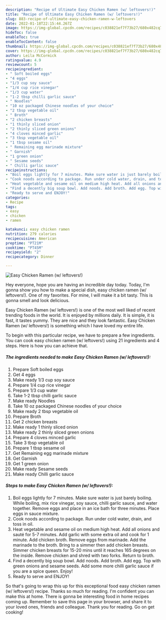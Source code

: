 ```yaml
---
description: "Recipe of Ultimate Easy Chicken Ramen (w/ leftovers!)"
title: "Recipe of Ultimate Easy Chicken Ramen (w/ leftovers!)"
slug: 883-recipe-of-ultimate-easy-chicken-ramen-w-leftovers
date: 2022-01-18T22:15:44.267Z
image: https://img-global.cpcdn.com/recipes/c038821ef7f73b27/680x482cq70/easy-chicken-ramen-w-leftovers-recipe-main-photo.jpg
hideToc: false
enableToc: true
enableTocContent: false
thumbnail: https://img-global.cpcdn.com/recipes/c038821ef7f73b27/680x482cq70/easy-chicken-ramen-w-leftovers-recipe-main-photo.jpg
cover: https://img-global.cpcdn.com/recipes/c038821ef7f73b27/680x482cq70/easy-chicken-ramen-w-leftovers-recipe-main-photo.jpg
author: Leila McCormick
ratingvalue: 4.9
reviewcount: 5
recipeingredient:
- " Soft boiled eggs"
- "4 eggs"
- "1/3 cup soy sauce"
- "1/4 cup rice vinegar"
- "1/3 cup water"
- "1-2 tbsp chilli garlic sauce"
- " Noodles"
- "10 oz packaged Chinese noodles of your choice"
- "2 tbsp vegetable oil"
- " Broth"
- "2 chicken breasts"
- "1 thinly sliced onion"
- "2 thinly sliced green onions"
- "4 cloves minced garlic"
- "3 tbsp vegetable oil"
- "1 tbsp sesame oil"
- " Remaining egg marinade mixture"
- " Garnish"
- "1 green onion"
- " Sesame seeds"
- " Chilli garlic sauce"
recipeinstructions:
- "Boil eggs lightly for 7 minutes. Make sure water is just barely boiling. While boiling, mix rice vinegar, soy sauce, chilli garlic sauce, and water together. Remove eggs and place in an ice bath for three minutes. Place eggs in sauce mixture."
- "Cook noods according to package. Run under cold water, drain, and toss in oil."
- "Heat vegetable and sesame oil on medium high heat. Add all onions and sauté for 5-7 minutes. Add garlic with some extra oil and cook for 1 minute. Add chicken broth. Remove eggs from marinade. Add the marinade to the broth. Bring to a simmer then add chicken breasts. Simmer chicken breasts for 15-20 mins until it reaches 165 degrees on the inside. Remove chicken and shred with two forks. Return to broth."
- "Find a decently big soup bowl. Add noods. Add broth. Add egg. Top with green onions and sesame seeds. Add some more chilli garlic sauce if you are a spice queen. Enjoy!"
- "Ready to serve and ENJOY!"
categories:
- Recipe
tags:
- easy
- chicken
- ramen

katakunci: easy chicken ramen 
nutrition: 279 calories
recipecuisine: American
preptime: "PT21M"
cooktime: "PT45M"
recipeyield: "2"
recipecategory: Dinner

---
```



![Easy Chicken Ramen (w/ leftovers!)](https://img-global.cpcdn.com/recipes/c038821ef7f73b27/680x482cq70/easy-chicken-ramen-w-leftovers-recipe-main-photo.jpg)

Hey everyone, hope you are having an incredible day today. Today, I'm gonna show you how to make a special dish, easy chicken ramen (w/ leftovers!). One of my favorites. For mine, I will make it a bit tasty. This is gonna smell and look delicious.



Easy Chicken Ramen (w/ leftovers!) is one of the most well liked of recent trending foods in the world. It is enjoyed by millions daily. It is simple, it is fast, it tastes yummy. They are nice and they look fantastic. Easy Chicken Ramen (w/ leftovers!) is something which I have loved my entire life.


To begin with this particular recipe, we have to prepare a few ingredients. You can cook easy chicken ramen (w/ leftovers!) using 21 ingredients and 4 steps. Here is how you can achieve that.

<!--inarticleads1-->

##### The ingredients needed to make Easy Chicken Ramen (w/ leftovers!):

1. Prepare  Soft boiled eggs
1. Get 4 eggs
1. Make ready 1/3 cup soy sauce
1. Prepare 1/4 cup rice vinegar
1. Prepare 1/3 cup water
1. Take 1-2 tbsp chilli garlic sauce
1. Make ready  Noodles
1. Take 10 oz packaged Chinese noodles of your choice
1. Make ready 2 tbsp vegetable oil
1. Prepare  Broth
1. Get 2 chicken breasts
1. Make ready 1 thinly sliced onion
1. Make ready 2 thinly sliced green onions
1. Prepare 4 cloves minced garlic
1. Take 3 tbsp vegetable oil
1. Prepare 1 tbsp sesame oil
1. Get  Remaining egg marinade mixture
1. Get  Garnish
1. Get 1 green onion
1. Make ready  Sesame seeds
1. Make ready  Chilli garlic sauce




<!--inarticleads2-->

##### Steps to make Easy Chicken Ramen (w/ leftovers!):

1. Boil eggs lightly for 7 minutes. Make sure water is just barely boiling. While boiling, mix rice vinegar, soy sauce, chilli garlic sauce, and water together. Remove eggs and place in an ice bath for three minutes. Place eggs in sauce mixture.
1. Cook noods according to package. Run under cold water, drain, and toss in oil.
1. Heat vegetable and sesame oil on medium high heat. Add all onions and sauté for 5-7 minutes. Add garlic with some extra oil and cook for 1 minute. Add chicken broth. Remove eggs from marinade. Add the marinade to the broth. Bring to a simmer then add chicken breasts. Simmer chicken breasts for 15-20 mins until it reaches 165 degrees on the inside. Remove chicken and shred with two forks. Return to broth.
1. Find a decently big soup bowl. Add noods. Add broth. Add egg. Top with green onions and sesame seeds. Add some more chilli garlic sauce if you are a spice queen. Enjoy!
1. Ready to serve and ENJOY!



So that's going to wrap this up for this exceptional food easy chicken ramen (w/ leftovers!) recipe. Thanks so much for reading. I'm confident you can make this at home. There is gonna be interesting food in home recipes coming up. Remember to save this page in your browser, and share it to your loved ones, friends and colleague. Thank you for reading. Go on get cooking!
